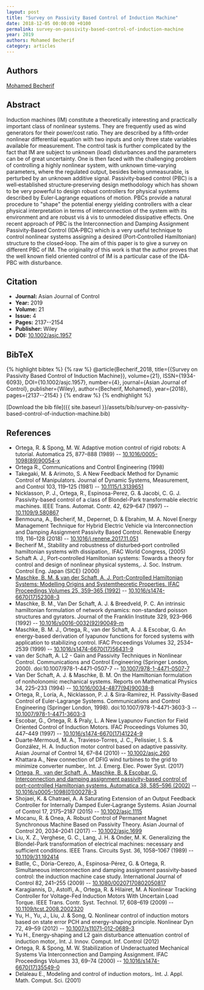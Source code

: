 ```yaml
---
layout: post
title: "Survey on Passivity Based Control of Induction Machine"
date: 2018-12-05 00:00:00 +0100
permalink: survey-on-passivity-based-control-of-induction-machine
year: 2019
authors: Mohamed Becherif
category: articles
---
```

 
## Authors
[Mohamed Becherif](authors/mohamed-becherif)
 
## Abstract
Induction machines (IM) constitute a theoretically interesting and practically important class of nonlinear systems. They are frequently used as wind generators for their power/cost ratio. They are described by a fifth‐order nonlinear differential equation with two inputs and only three state variables available for measurement. The control task is further complicated by the fact that IM are subject to unknown (load) disturbances and the parameters can be of great uncertainty. One is then faced with the challenging problem of controlling a highly nonlinear system, with unknown time‐varying parameters, where the regulated output, besides being unmeasurable, is perturbed by an unknown additive signal. Passivity‐based control (PBC) is a well‐established structure‐preserving design methodology which has shown to be very powerful to design robust controllers for physical systems described by Euler‐Lagrange equations of motion. PBCs provide a natural procedure to "shape" the potential energy yielding controllers with a clear physical interpretation in terms of interconnection of the system with its environment and are robust vis á vis to unmodeled dissipative effects. One recent approach of PBC is the Interconnection and Damping Assignment Passivity‐Based Control (IDA‐PBC) which is a very useful technique to control nonlinear systems assigning a desired (Port‐Controlled Hamiltonian) structure to the closed‐loop. The aim of this paper is to give a survey on different PBC of IM. The originality of this work is that the author proves that the well known field oriented control of IM is a particular case of the IDA‐PBC with disturbance.
 
## Citation
- **Journal:** Asian Journal of Control
- **Year:** 2019
- **Volume:** 21
- **Issue:** 4
- **Pages:** 2137--2154
- **Publisher:** Wiley
- **DOI:** [10.1002/asjc.1957](https://doi.org/10.1002/asjc.1957)
 
## BibTeX
{% highlight bibtex %}
{% raw %}
@article{Becherif_2018,
  title={{Survey on Passivity Based Control of Induction Machine}},
  volume={21},
  ISSN={1934-6093},
  DOI={10.1002/asjc.1957},
  number={4},
  journal={Asian Journal of Control},
  publisher={Wiley},
  author={Becherif, Mohamed},
  year={2018},
  pages={2137--2154}
}
{% endraw %}
{% endhighlight %}
 
[Download the bib file]({{ site.baseurl }}/assets/bib/survey-on-passivity-based-control-of-induction-machine.bib)
 
## References
- Ortega, R. & Spong, M. W. Adaptive motion control of rigid robots: A tutorial. Automatica 25, 877–888 (1989) -- [10.1016/0005-1098(89)90054-x](https://doi.org/10.1016/0005-1098(89)90054-x)
- Ortega R., Communications and Control Engineering (1998)
- Takegaki, M. & Arimoto, S. A New Feedback Method for Dynamic Control of Manipulators. Journal of Dynamic Systems, Measurement, and Control 103, 119–125 (1981) -- [10.1115/1.3139651](https://doi.org/10.1115/1.3139651)
- Nicklasson, P. J., Ortega, R., Espinosa-Perez, G. & Jacobi, C. G. J. Passivity-based control of a class of Blondel-Park transformable electric machines. IEEE Trans. Automat. Contr. 42, 629–647 (1997) -- [10.1109/9.580867](https://doi.org/10.1109/9.580867)
- Benmouna, A., Becherif, M., Depernet, D. & Ebrahim, M. A. Novel Energy Management Technique for Hybrid Electric Vehicle via Interconnection and Damping Assignment Passivity Based Control. Renewable Energy 119, 116–128 (2018) -- [10.1016/j.renene.2017.11.051](https://doi.org/10.1016/j.renene.2017.11.051)
- Becherif M., Stability and robustness of disturbed‐port controlled hamiltonian systems with dissipation,. IFAC World Congress, (2005)
- Schaft A. J., Port‐controlled Hamiltonian systems: Towards a theory for control and design of nonlinear physical systems,. J. Soc. Instrum. Control Eng. Japan (SICE) (2000)
- [Maschke, B. M. & van der Schaft, A. J. Port-Controlled Hamiltonian Systems: Modelling Origins and Systemtheoretic Properties. IFAC Proceedings Volumes 25, 359–365 (1992)](port-controlled-hamiltonian-systems-modelling-origins-and-systemtheoretic-properties) -- [10.1016/s1474-6670(17)52308-3](https://doi.org/10.1016/s1474-6670(17)52308-3)
- Maschke, B. M., Van Der Schaft, A. J. & Breedveld, P. C. An intrinsic hamiltonian formulation of network dynamics: non-standard poisson structures and gyrators. Journal of the Franklin Institute 329, 923–966 (1992) -- [10.1016/s0016-0032(92)90049-m](https://doi.org/10.1016/s0016-0032(92)90049-m)
- Maschke, B. M. J., Ortega, R., van der Schaft, A. J. & Escobar, G. An energy-based derivation of lyapunov functions for forced systems with application to stabilizing control. IFAC Proceedings Volumes 32, 2534–2539 (1999) -- [10.1016/s1474-6670(17)56431-9](https://doi.org/10.1016/s1474-6670(17)56431-9)
- van der Schaft, A. L2 - Gain and Passivity Techniques in Nonlinear Control. Communications and Control Engineering (Springer London, 2000). doi:10.1007/978-1-4471-0507-7 -- [10.1007/978-1-4471-0507-7](https://doi.org/10.1007/978-1-4471-0507-7)
- Van Der Schaft, A. J. & Maschke, B. M. On the Hamiltonian formulation of nonholonomic mechanical systems. Reports on Mathematical Physics 34, 225–233 (1994) -- [10.1016/0034-4877(94)90038-8](https://doi.org/10.1016/0034-4877(94)90038-8)
- Ortega, R., Loría, A., Nicklasson, P. J. & Sira-Ramírez, H. Passivity-Based Control of Euler-Lagrange Systems. Communications and Control Engineering (Springer London, 1998). doi:10.1007/978-1-4471-3603-3 -- [10.1007/978-1-4471-3603-3](https://doi.org/10.1007/978-1-4471-3603-3)
- Escobar, G., Ortega, R. & Praly, L. A New Lyapunov Function for Field Oriented Control of Induction Motors. IFAC Proceedings Volumes 30, 447–449 (1997) -- [10.1016/s1474-6670(17)41224-9](https://doi.org/10.1016/s1474-6670(17)41224-9)
- Duarte‐Mermoud, M. A., Travieso‐Torres, J. C., Pelissier, I. S. & González, H. A. Induction motor control based on adaptive passivity. Asian Journal of Control 14, 67–84 (2010) -- [10.1002/asjc.260](https://doi.org/10.1002/asjc.260)
- Khattara A., New connection of DFIG wind turbines to the grid to minimize converter number,. Int. J. Emerg. Elec. Power Syst. (2017)
- [Ortega, R., van der Schaft, A., Maschke, B. & Escobar, G. Interconnection and damping assignment passivity-based control of port-controlled Hamiltonian systems. Automatica 38, 585–596 (2002)](interconnection-and-damping-assignment-passivity-based-control-of-port-controlled-hamiltonian-systems) -- [10.1016/s0005-1098(01)00278-3](https://doi.org/10.1016/s0005-1098(01)00278-3)
- Shojaei, K. & Chatraei, A. A Saturating Extension of an Output Feedback Controller for Internally Damped Euler‐Lagrange Systems. Asian Journal of Control 17, 2175–2187 (2015) -- [10.1002/asjc.1115](https://doi.org/10.1002/asjc.1115)
- Mocanu, R. & Onea, A. Robust Control of Permanent Magnet Synchronous Machine Based on Passivity Theory. Asian Journal of Control 20, 2034–2041 (2017) -- [10.1002/asjc.1699](https://doi.org/10.1002/asjc.1699)
- Liu, X. Z., Verghese, G. C., Lang, J. H. & Onder, M. K. Generalizing the Blondel-Park transformation of electrical machines: necessary and sufficient conditions. IEEE Trans. Circuits Syst. 36, 1058–1067 (1989) -- [10.1109/31.192414](https://doi.org/10.1109/31.192414)
- Batlle, C., Dòria-Cerezo, A., Espinosa-Pérez, G. & Ortega, R. Simultaneous interconnection and damping assignment passivity-based control: the induction machine case study. International Journal of Control 82, 241–255 (2009) -- [10.1080/00207170802050817](https://doi.org/10.1080/00207170802050817)
- Karagiannis, D., Astolfi, A., Ortega, R. & Hilairet, M. A Nonlinear Tracking Controller for Voltage-Fed Induction Motors With Uncertain Load Torque. IEEE Trans. Contr. Syst. Technol. 17, 608–619 (2009) -- [10.1109/tcst.2008.2002320](https://doi.org/10.1109/tcst.2008.2002320)
- Yu, H., Yu, J., Liu, J. & Song, Q. Nonlinear control of induction motors based on state error PCH and energy-shaping principle. Nonlinear Dyn 72, 49–59 (2012) -- [10.1007/s11071-012-0689-3](https://doi.org/10.1007/s11071-012-0689-3)
- Yu H., Energy‐shaping and L2 gain disturbance attenuation control of induction motor,. Int. J. Innov. Comput. Inf. Control (2012)
- Ortega, R. & Spong, M. W. Stabilization of Underactuated Mechanical Systems Via Interconnection and Damping Assignment. IFAC Proceedings Volumes 33, 69–74 (2000) -- [10.1016/s1474-6670(17)35549-0](https://doi.org/10.1016/s1474-6670(17)35549-0)
- Delaleau E., Modeling and control of induction motors,. Int. J. Appl. Math. Comput. Sci. (2001)

